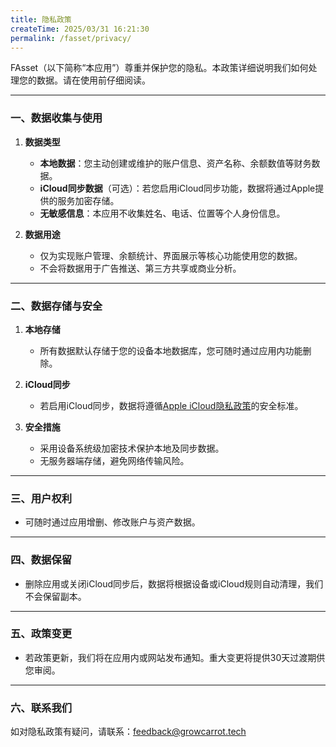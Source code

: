```yaml
---
title: 隐私政策
createTime: 2025/03/31 16:21:30
permalink: /fasset/privacy/
---
```


FAsset（以下简称“本应用”）尊重并保护您的隐私。本政策详细说明我们如何处理您的数据。请在使用前仔细阅读。  

---

### 一、数据收集与使用  
1. **数据类型**  
   - **本地数据**：您主动创建或维护的账户信息、资产名称、余额数值等财务数据。  
   - **iCloud同步数据**（可选）：若您启用iCloud同步功能，数据将通过Apple提供的服务加密存储。  
   - **无敏感信息**：本应用不收集姓名、电话、位置等个人身份信息。  

2. **数据用途**  
   - 仅为实现账户管理、余额统计、界面展示等核心功能使用您的数据。  
   - 不会将数据用于广告推送、第三方共享或商业分析。  

---

### 二、数据存储与安全  
1. **本地存储**  
   - 所有数据默认存储于您的设备本地数据库，您可随时通过应用内功能删除。  

2. **iCloud同步**  
   - 若启用iCloud同步，数据将遵循[Apple iCloud隐私政策](https://www.apple.com/legal/privacy/)的安全标准。  

3. **安全措施**  
   - 采用设备系统级加密技术保护本地及同步数据。  
   - 无服务器端存储，避免网络传输风险。  

---

### 三、用户权利  

- 可随时通过应用增删、修改账户与资产数据。  

---

### 四、数据保留  

- 删除应用或关闭iCloud同步后，数据将根据设备或iCloud规则自动清理，我们不会保留副本。  

---

### 五、政策变更  

- 若政策更新，我们将在应用内或网站发布通知。重大变更将提供30天过渡期供您审阅。  

---

### 六、联系我们  

如对隐私政策有疑问，请联系：feedback@growcarrot.tech  
